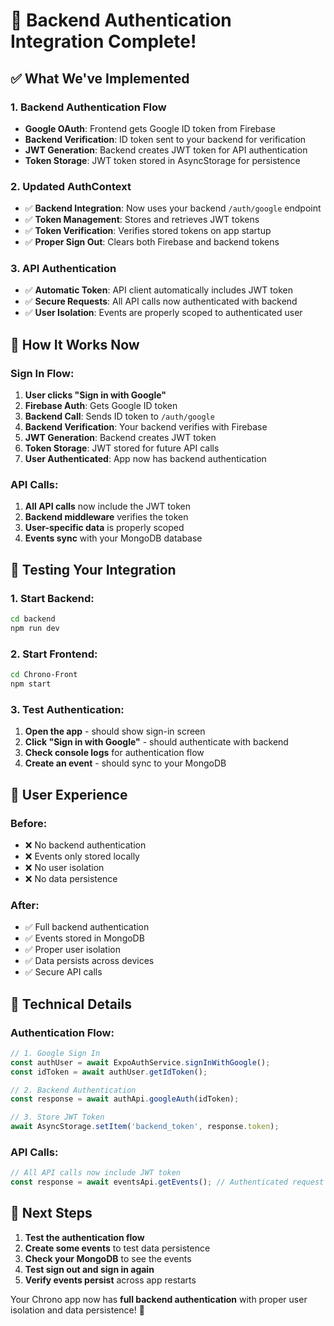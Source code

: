 # 🔐 Backend Authentication Integration Complete!

## ✅ What We've Implemented

### **1. Backend Authentication Flow**
- **Google OAuth**: Frontend gets Google ID token from Firebase
- **Backend Verification**: ID token sent to your backend for verification
- **JWT Generation**: Backend creates JWT token for API authentication
- **Token Storage**: JWT token stored in AsyncStorage for persistence

### **2. Updated AuthContext**
- ✅ **Backend Integration**: Now uses your backend `/auth/google` endpoint
- ✅ **Token Management**: Stores and retrieves JWT tokens
- ✅ **Token Verification**: Verifies stored tokens on app startup
- ✅ **Proper Sign Out**: Clears both Firebase and backend tokens

### **3. API Authentication**
- ✅ **Automatic Token**: API client automatically includes JWT token
- ✅ **Secure Requests**: All API calls now authenticated with backend
- ✅ **User Isolation**: Events are properly scoped to authenticated user

## 🚀 How It Works Now

### **Sign In Flow:**
1. **User clicks "Sign in with Google"**
2. **Firebase Auth**: Gets Google ID token
3. **Backend Call**: Sends ID token to `/auth/google`
4. **Backend Verification**: Your backend verifies with Firebase
5. **JWT Generation**: Backend creates JWT token
6. **Token Storage**: JWT stored for future API calls
7. **User Authenticated**: App now has backend authentication

### **API Calls:**
1. **All API calls** now include the JWT token
2. **Backend middleware** verifies the token
3. **User-specific data** is properly scoped
4. **Events sync** with your MongoDB database

## 🧪 Testing Your Integration

### **1. Start Backend:**
```bash
cd backend
npm run dev
```

### **2. Start Frontend:**
```bash
cd Chrono-Front
npm start
```

### **3. Test Authentication:**
1. **Open the app** - should show sign-in screen
2. **Click "Sign in with Google"** - should authenticate with backend
3. **Check console logs** for authentication flow
4. **Create an event** - should sync to your MongoDB

## 📱 User Experience

### **Before:**
- ❌ No backend authentication
- ❌ Events only stored locally
- ❌ No user isolation
- ❌ No data persistence

### **After:**
- ✅ Full backend authentication
- ✅ Events stored in MongoDB
- ✅ Proper user isolation
- ✅ Data persists across devices
- ✅ Secure API calls

## 🔧 Technical Details

### **Authentication Flow:**
```typescript
// 1. Google Sign In
const authUser = await ExpoAuthService.signInWithGoogle();
const idToken = await authUser.getIdToken();

// 2. Backend Authentication
const response = await authApi.googleAuth(idToken);

// 3. Store JWT Token
await AsyncStorage.setItem('backend_token', response.token);
```

### **API Calls:**
```typescript
// All API calls now include JWT token
const response = await eventsApi.getEvents(); // Authenticated request
```

## 🎯 Next Steps

1. **Test the authentication flow**
2. **Create some events** to test data persistence
3. **Check your MongoDB** to see the events
4. **Test sign out and sign in again**
5. **Verify events persist** across app restarts

Your Chrono app now has **full backend authentication** with proper user isolation and data persistence! 🎉
